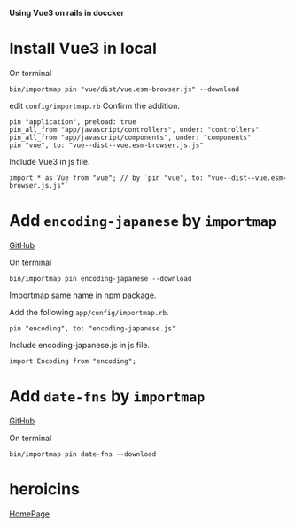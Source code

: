 **Using Vue3 on rails in doccker**
# Install Vue3 in local
On terminal
```
bin/importmap pin "vue/dist/vue.esm-browser.js" --download
```
edit `config/importmap.rb`
Confirm the addition.
```
pin "application", preload: true
pin_all_from "app/javascript/controllers", under: "controllers"
pin_all_from "app/javascript/components", under: "components"
pin "vue", to: "vue--dist--vue.esm-browser.js.js"
```
Include Vue3 in js file.
```
import * as Vue from "vue"; // by `pin "vue", to: "vue--dist--vue.esm-browser.js.js"`
```
# Add `encoding-japanese` by `importmap`
[GitHub](https://github.com/polygonplanet/encoding.js)

On terminal
```
bin/importmap pin encoding-japanese --download
```
Importmap same name in npm package.

Add the following `app/config/importmap.rb`.
```
pin "encoding", to: "encoding-japanese.js"
```
Include encoding-japanese.js in js file.
```
import Encoding from "encoding";
```
# Add `date-fns` by `importmap`
[GitHub](https://github.com/date-fns/date-fns)

On terminal
```
bin/importmap pin date-fns --download
```
# heroicins
[HomePage](https://heroicons.com/)